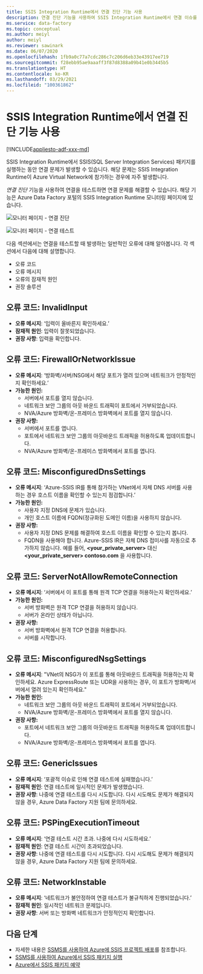 ```yaml
---
title: SSIS Integration Runtime에서 연결 진단 기능 사용
description: 연결 진단 기능을 사용하여 SSIS Integration Runtime에서 연결 이슈를 해결합니다.
ms.service: data-factory
ms.topic: conceptual
ms.author: meiyl
author: meiyl
ms.reviewer: sawinark
ms.date: 06/07/2020
ms.openlocfilehash: 1fb9a0c77a7cdc286c7c206d6eb33e43917ee719
ms.sourcegitcommit: f28ebb95ae9aaaff3f87d8388a09b41e0b3445b5
ms.translationtype: HT
ms.contentlocale: ko-KR
ms.lasthandoff: 03/29/2021
ms.locfileid: "100361862"
---
```

# <a name="use-the-diagnose-connectivity-feature-in-the-ssis-integration-runtime"></a>SSIS Integration Runtime에서 연결 진단 기능 사용

[!INCLUDE[appliesto-adf-xxx-md](includes/appliesto-adf-xxx-md.md)]

SSIS Integration Runtime에서 SSIS(SQL Server Integration Services) 패키지를 실행하는 동안 연결 문제가 발생할 수 있습니다. 해당 문제는 SSIS Integration Runtime이 Azure Virtual Network에 참가하는 경우에 자주 발생합니다.

*연결 진단* 기능을 사용하여 연결을 테스트하면 연결 문제를 해결할 수 있습니다. 해당 기능은 Azure Data Factory 포털의 SSIS Integration Runtime 모니터링 페이지에 있습니다.

 ![모니터 페이지 - 연결 진단](media/ssis-integration-runtime-diagnose-connectivity-faq/ssis-monitor-diagnose-connectivity.png)

 ![모니터 페이지 - 연결 테스트](media/ssis-integration-runtime-diagnose-connectivity-faq/ssis-monitor-test-connection.png)

다음 섹션에서는 연결을 테스트할 때 발생하는 일반적인 오류에 대해 알아봅니다. 각 섹션에서 다음에 대해 설명합니다.

- 오류 코드
- 오류 메시지
- 오류의 잠재적 원인
- 권장 솔루션

## <a name="error-code-invalidinput"></a>오류 코드: InvalidInput

- **오류 메시지**: ‘입력이 올바른지 확인하세요.’
- **잠재적 원인**: 입력이 잘못되었습니다.
- **권장 사항**: 입력을 확인합니다.

## <a name="error-code-firewallornetworkissue"></a>오류 코드: FirewallOrNetworkIssue

- **오류 메시지**: ‘방화벽/서버/NSG에서 해당 포트가 열려 있으며 네트워크가 안정적인지 확인하세요.’
- **가능한 원인:**
  - 서버에서 포트를 열지 않습니다.
  - 네트워크 보안 그룹의 아웃 바운드 트래픽이 포트에서 거부되었습니다.
  - NVA/Azure 방화벽/온-프레미스 방화벽에서 포트를 열지 않습니다.
- **권장 사항:**
  - 서버에서 포트를 엽니다.
  - 포트에서 네트워크 보안 그룹의 아웃바운드 트래픽을 허용하도록 업데이트합니다.
  - NVA/Azure 방화벽/온-프레미스 방화벽에서 포트를 엽니다.

## <a name="error-code-misconfigureddnssettings"></a>오류 코드: MisconfiguredDnsSettings

- **오류 메시지**: ‘Azure-SSIS IR를 통해 참가하는 VNet에서 자체 DNS 서버를 사용하는 경우 호스트 이름을 확인할 수 있는지 점검합니다.’
- **가능한 원인:**
  -  사용자 지정 DNS에 문제가 있습니다.
  -  개인 호스트 이름에 FQDN(정규화된 도메인 이름)을 사용하지 않습니다.
- **권장 사항:**
  -  사용자 지정 DNS 문제를 해결하여 호스트 이름을 확인할 수 있는지 봅니다.
  -  FQDN을 사용해야 합니다. Azure-SSIS IR은 자체 DNS 접미사를 자동으로 추가하지 않습니다. 예를 들어, **<your_private_server>** 대신 **<your_private_server> contoso.com** 을 사용합니다.

## <a name="error-code-servernotallowremoteconnection"></a>오류 코드: ServerNotAllowRemoteConnection

- **오류 메시지**: ‘서버에서 이 포트를 통해 원격 TCP 연결을 허용하는지 확인하세요.’
- **가능한 원인:**
  -  서버 방화벽은 원격 TCP 연결을 허용하지 않습니다.
  -  서버가 온라인 상태가 아닙니다.
- **권장 사항:**
  -  서버 방화벽에서 원격 TCP 연결을 허용합니다.
  -  서버를 시작합니다.
   
## <a name="error-code-misconfigurednsgsettings"></a>오류 코드: MisconfiguredNsgSettings

- **오류 메시지**: "VNet의 NSG가 이 포트를 통해 아웃바운드 트래픽을 허용하는지 확인하세요. Azure ExpressRoute 또는 UDR을 사용하는 경우, 이 포트가 방화벽/서버에서 열려 있는지 확인하세요."
- **가능한 원인:**
  -  네트워크 보안 그룹의 아웃 바운드 트래픽이 포트에서 거부되었습니다.
  -  NVA/Azure 방화벽/온-프레미스 방화벽에서 포트를 열지 않습니다.
- **권장 사항:**
  -  포트에서 네트워크 보안 그룹의 아웃바운드 트래픽을 허용하도록 업데이트합니다.
  -  NVA/Azure 방화벽/온-프레미스 방화벽에서 포트를 엽니다.

## <a name="error-code-genericissues"></a>오류 코드: GenericIssues

- **오류 메시지**: ‘포괄적 이슈로 인해 연결 테스트에 실패했습니다.’
- **잠재적 원인**: 연결 테스트에 일시적인 문제가 발생했습니다.
- **권장 사항**: 나중에 연결 테스트를 다시 시도합니다. 다시 시도해도 문제가 해결되지 않을 경우, Azure Data Factory 지원 팀에 문의하세요.

## <a name="error-code-pspingexecutiontimeout"></a>오류 코드: PSPingExecutionTimeout

- **오류 메시지**: ‘연결 테스트 시간 초과. 나중에 다시 시도하세요.’
- **잠재적 원인**: 연결 테스트 시간이 초과되었습니다.
- **권장 사항**: 나중에 연결 테스트를 다시 시도합니다. 다시 시도해도 문제가 해결되지 않을 경우, Azure Data Factory 지원 팀에 문의하세요.

## <a name="error-code-networkinstable"></a>오류 코드: NetworkInstable

- **오류 메시지**: ‘네트워크가 불안정하여 연결 테스트가 불규칙하게 진행되었습니다.’
- **잠재적 원인**: 일시적인 네트워크 문제입니다.
- **권장 사항**: 서버 또는 방화벽 네트워크가 안정적인지 확인합니다.

## <a name="next-steps"></a>다음 단계

- 자세한 내용은 [SSMS를 사용하여 Azure에 SSIS 프로젝트 배포](/sql/integration-services/ssis-quickstart-deploy-ssms)를 참조합니다.
- [SSMS를 사용하여 Azure에서 SSIS 패키지 실행](/sql/integration-services/ssis-quickstart-run-ssms)
- [Azure에서 SSIS 패키지 예약](/sql/integration-services/lift-shift/ssis-azure-schedule-packages-ssms)